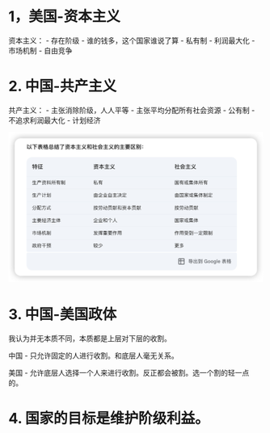 # 1，美国-资本主义
资本主义：
    - 存在阶级
    - 谁的钱多，这个国家谁说了算
    - 私有制
    - 利润最大化
    - 市场机制
    - 自由竞争

# 2. 中国-共产主义
共产主义：
    - 主张消除阶级，人人平等
    - 主张平均分配所有社会资源
    - 公有制
    - 不追求利润最大化
    - 计划经济

![Alt text](image-4.png)

# 3. 中国-美国政体
我认为并无本质不同，本质都是上层对下层的收割。

中国 - 只允许固定的人进行收割。和底层人毫无关系。

美国 - 允许底层人选择一个人来进行收割。反正都会被割。选一个割的轻一点的。

# 4. 国家的目标是维护阶级利益。
